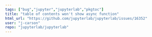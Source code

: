 ```yaml
---
tags: ["bug","jupyter","jupyterlab","pkgtoc"]
title: "table of contents won't show async function"
html_url: "https://github.com/jupyterlab/jupyterlab/issues/16352"
user: "j-carson"
repo: "jupyterlab/jupyterlab"
---
```


